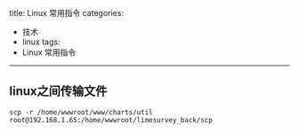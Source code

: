 title: Linux 常用指令
categories:
- 技术
- linux
tags:
- Linux 常用指令
---

## linux之间传输文件
`scp -r /home/wwwroot/www/charts/util root@192.168.1.65:/home/wwwroot/limesurvey_back/scp`